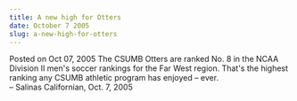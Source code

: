```yaml
---
title: A new high for Otters
date: October 7 2005
slug: a-new-high-for-otters
---
```


 



<span class="date">Posted on Oct 07, 2005    </span>
The CSUMB Otters are ranked No. 8 in the NCAA Division II men&apos;s
soccer rankings for the Far West region. That&apos;s the highest ranking
any CSUMB athletic program has enjoyed &#x2013; ever.<br>
&#x2013; Salinas Californian, Oct. 7, 2005<br/></br>




 
